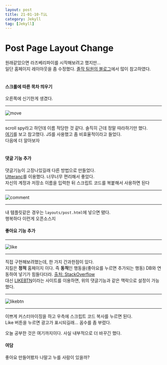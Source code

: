 ```yaml
---
layout: post
title: 21-01-10-TiL
category: Jekyll
tag: [Jekyll]
---
```


# Post Page Layout Change
원래같았으면 라즈베리파이를 시작해보려고 했지만...  
일단 홈페이지 레이아웃을 좀 수정했다.
[졸작 팀원의 블로그](https://outstanding1301.github.io/)에서 많이 참고하였다.  
<br/>

#### 스크롤에 따른 목차 띄우기
오른쪽에 신기한게 생겼다.  

------
![move](https://github.com/ukcastle/ukcastle.github.io/blob/dev/postimg/move.gif?raw=true)

------
scroll spy라고 하던데 이름 적당한 것 같다.
솔직히 근데 정말 따라하기만 했다.  
[여기](https://outstanding1301.github.io/git/2021/01/08/table-of-contents-scroll-spy/)를 보고 참고했다. JS를 사용했고 좀 비효율적이라고 들었다.   
다음에 더 알아보자  
<br/>

#### 댓글 기능 추가

댓글기능이 고장나있길래 다른 방법으로 만들었다.  
[Utteranc](https://utteranc.es/?installation_id=13996114&setup_action=install)를 이용했다. 너무너무 편리해서 좋았다.  
자신의 계정과 저장소 이름을 입력한 뒤 스크립트 코드를 복붙해서 사용하면 된다

------
![comment](https://github.com/ukcastle/ukcastle.github.io/blob/dev/postimg/comment.gif?raw=true)  

------
내 템플릿같은 경우는 `layouts/post.html`에 넣으면 됐다.  
행복하다 이런게 오픈소스지  

#### 좋아요 기능 추가
------
![like](https://github.com/ukcastle/ukcastle.github.io/blob/dev/postimg/like.gif?raw=true)

------
직접 구현해보려했는데, 한 가지 간과한점이 있다.  
지킬은 **정적** 홈페이지 이다. 즉 **동적**인 행동을(좋아요를 누르면 추가되는 행동) DB와 연동하여 넣기가 힘들다더라. [출처: StackOverflow](https://stackoverflow.com/questions/39344219/like-button-for-posts-in-jekyll)  
대신 [LIKEBTN](https://likebtn.com/en/)이라는 사이트를 이용하면, 위의 댓글기능과 같은 맥락으로 설정이 가능했다.  


------
![likebtn](https://github.com/ukcastle/ukcastle.github.io/blob/dev/postimg/LIKEBTN.jpg?raw=true)

------  

이쁘게 커스터마이징을 하고 우측에 스크립트 코드 복사를 누르면 된다.  
Like 버튼을 누르면 광고가 표시되길래... 꼼수를 좀 부렸다. 

오늘 공부한 것은 여기까지이다. 사실 내부적으로 더 바꾸긴 했다.


#### 여담
좋아요 만들어봤자 나말고 누를 사람이 있을까?  
